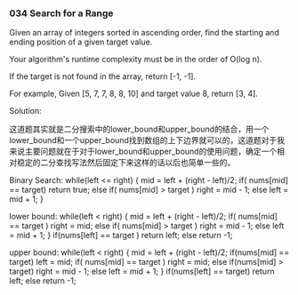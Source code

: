 ### 034 Search for a Range 

Given an array of integers sorted in ascending order, find the starting and ending position of a given target value.

Your algorithm's runtime complexity must be in the order of O(log n).

If the target is not found in the array, return [-1, -1].

For example,
Given [5, 7, 7, 8, 8, 10] and target value 8,
return [3, 4].

Solution:

这道题其实就是二分搜索中的lower_bound和upper_bound的结合，用一个lower_bound和一个upper_bound找到数组的上下边界就可以的，这道题对于我来说主要问题就在于对于lower_bound和upper_bound的使用问题，确定一个相对稳定的二分查找写法然后固定下来这样的话以后也简单一些的。

Binary Search:
while(left <= right)
{
    mid = left + (right - left)/2;
    if( nums[mid] == target) return true;
    else if( nums[mid] > target ) right = mid - 1;
    else left = mid + 1;
}


lower bound:
while(left < right)
{
    mid = left + (right - left)/2;
    if( nums[mid] == target ) right = mid;
    else if( nums[mid] > target ) right = mid - 1;
    else left = mid + 1;
}
if(nums[left] == target ) return left;
else return -1;


upper bound:
while(left < right)
{
    mid = left + (right - left)/2;
    if(nums[mid] == target) left = mid;
    if( nums[mid] == target ) right = mid;
    else if(nums[mid] > target)  right = mid - 1;
    else left = mid + 1;
}
if(nums[left] ==  target) return left;
else return -1;


